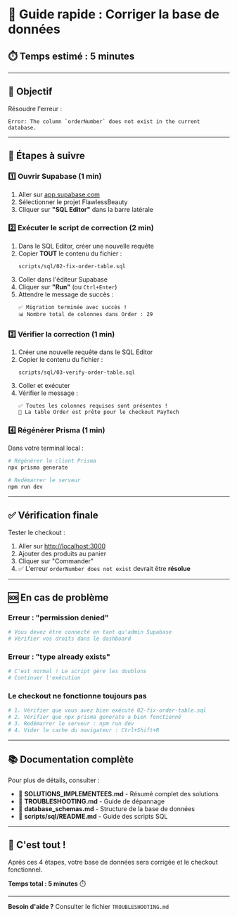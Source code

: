 # 🚀 Guide rapide : Corriger la base de données

## ⏱️ Temps estimé : 5 minutes

---

## 🎯 Objectif

Résoudre l'erreur :
```
Error: The column `orderNumber` does not exist in the current database.
```

---

## 📝 Étapes à suivre

### 1️⃣ Ouvrir Supabase (1 min)

1. Aller sur [app.supabase.com](https://app.supabase.com)
2. Sélectionner le projet FlawlessBeauty
3. Cliquer sur **"SQL Editor"** dans la barre latérale

### 2️⃣ Exécuter le script de correction (2 min)

1. Dans le SQL Editor, créer une nouvelle requête
2. Copier **TOUT** le contenu du fichier :
   ```
   scripts/sql/02-fix-order-table.sql
   ```
3. Coller dans l'éditeur Supabase
4. Cliquer sur **"Run"** (ou `Ctrl+Enter`)
5. Attendre le message de succès :
   ```
   ✅ Migration terminée avec succès !
   📊 Nombre total de colonnes dans Order : 29
   ```

### 3️⃣ Vérifier la correction (1 min)

1. Créer une nouvelle requête dans le SQL Editor
2. Copier le contenu du fichier :
   ```
   scripts/sql/03-verify-order-table.sql
   ```
3. Coller et exécuter
4. Vérifier le message :
   ```
   ✅ Toutes les colonnes requises sont présentes !
   🚀 La table Order est prête pour le checkout PayTech
   ```

### 4️⃣ Régénérer Prisma (1 min)

Dans votre terminal local :

```bash
# Régénérer le client Prisma
npx prisma generate

# Redémarrer le serveur
npm run dev
```

---

## ✅ Vérification finale

Tester le checkout :

1. Aller sur [http://localhost:3000](http://localhost:3000)
2. Ajouter des produits au panier
3. Cliquer sur "Commander"
4. ✅ L'erreur `orderNumber does not exist` devrait être **résolue**

---

## 🆘 En cas de problème

### Erreur : "permission denied"
```bash
# Vous devez être connecté en tant qu'admin Supabase
# Vérifier vos droits dans le dashboard
```

### Erreur : "type already exists"
```bash
# C'est normal ! Le script gère les doublons
# Continuer l'exécution
```

### Le checkout ne fonctionne toujours pas
```bash
# 1. Vérifier que vous avez bien exécuté 02-fix-order-table.sql
# 2. Vérifier que npx prisma generate a bien fonctionné
# 3. Redémarrer le serveur : npm run dev
# 4. Vider le cache du navigateur : Ctrl+Shift+R
```

---

## 📚 Documentation complète

Pour plus de détails, consulter :

- 📄 **SOLUTIONS_IMPLEMENTEES.md** - Résumé complet des solutions
- 📄 **TROUBLESHOOTING.md** - Guide de dépannage
- 📄 **database_schemas.md** - Structure de la base de données
- 📄 **scripts/sql/README.md** - Guide des scripts SQL

---

## 🎉 C'est tout !

Après ces 4 étapes, votre base de données sera corrigée et le checkout fonctionnel.

**Temps total : 5 minutes** ⏱️

---

**Besoin d'aide ?** Consulter le fichier `TROUBLESHOOTING.md`

